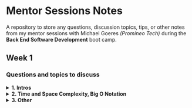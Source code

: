 # Mentor Sessions Notes

A repository to store any questions, discussion topics, tips, or other notes from my mentor sessions with Michael Goeres _(Promineo Tech)_ during the **Back End Software Development** boot camp.

 
## Week 1

### Questions and topics to discuss

<details ><summary><strong>1. Intros</strong></summary>

* What is your background?
    * What did you study?
    
    * Have you done any other coding coursework/classes/boot camps?
    
    * Experience in other SWE areas? _(e.g. DevOps, Front End, Data Eng, etc.)_
    
    * Where have you worked? 
    
    * How'd you get into the field?

* Other hobbies?

* Open to connecting on LinkedIn and/or other platforms?

</details>

  
<details ><summary><strong>2. Time and Space Complexity, Big O Notation</strong></summary>

* Will this be discussed at all in the course?

* Any recommendations on resources? 

* Any way to practice determining time & space complexity? (i.e. something like LeetCode but for Big O?)
    * _Apart from analyzing my own code, of course_

</details>

  
<details ><summary><strong>3. Other</strong></summary>

* Anything you wish you had known going into the course?
    * _e.g. quirks of Java, code conventions, organization, etc._

* Using GitLab vs. GitHub during the course -- does it matter?
    * How about professionally?

    * Do more organizations use GitLab or something similar? GitPod? etc.
    
* Thoughts on text editors -- Eclipse vs. VS Code?

* **Open source:**
    * Suggestions for getting started & overcoming fear/imposter syndrome
    
    * How do you show off your OS work on a resume or LinkedIn, for example?

* Question about reassigning variables:
    * This code incorrectly returns `true` for both sysouts:
        <details><summary>Example 1</summary>
        
        ```Java
        public static void main(String[] args) {

            int ageRequiredToDrive = 16;
            int currentAge = 14;
            currentAge = 30;

            boolean canPersonDrive = (currentAge >= ageRequiredToDrive);

            System.out.println(canPersonDrive); // returns 'true'
            
            currentAge = 14;
            System.out.println(canPersonDrive); // returns 'true' 
            // Explanation: still returns true bc value of canPersonDrive still holds value of 'true' (bc 30 >= 16)
        }
        ```
        </details>

    * This code incorrectly returns `false` for both sysouts:

        <details><summary>Example 2</summary>

        ```Java
        public static void main(String[] args) {

            int ageRequiredToDrive = 16;
            int currentAge = 14;
            boolean canPersonDrive = (currentAge >= ageRequiredToDrive);
            
            currentAge = 30;
            System.out.println(canPersonDrive); // returns 'false'
            
            currentAge = 24;
            System.out.println(canPersonDrive); // returns 'false'
            // Explanation: again, value of canPerson drive hasn't changed -- it's still 'false' (bc 14 <= 16)
        }
        ```
        
        </details>

    * _**Answer:** the variable `canPersonDrive` is simmply never updated, which is wwhy it continues to return the same value after `currentAge` is reassigned -- we're not running any kind of function that would automatically update `canPersonDrive`; it's statically defined._

</details>


<!-- ### Meeting Notes: Nov 9, 2024

*  -->

</details>

